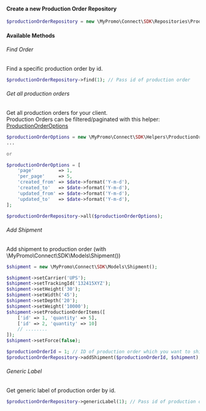 #### Create a new Production Order Repository
```php
$productionOrderRepository = new \MyPromo\Connect\SDK\Repositories\ProductionOrders\ProductionOrderRepository($client);
```

#### Available Methods

###### Find Order
Find a specific production order by id.
```php
$productionOrderRepository->find(1); // Pass id of production order
```

###### Get all production orders
Get all production orders for your client.  
Production Orders can be filtered/paginated with this helper: [ProductionOrderOptions]

```php
$productionOrderOptions = new \MyPromo\Connect\SDK\Helpers\ProductionOrderOptions();
...

or

$productionOrderOptions = [
    'page'         => 1,
    'per_page'     => 5,
    'created_from' => $date->format('Y-m-d'),
    'created_to'   => $date->format('Y-m-d'),
    'updated_from' => $date->format('Y-m-d'),
    'updated_to'   => $date->format('Y-m-d'),
];

$productionOrderRepository->all($productionOrderOptions);
```

###### Add Shipment
Add shipment to production order (with \MyPromo\Connect\SDK\Models\Shipment())

```php
$shipment = new \MyPromo\Connect\SDK\Models\Shipment();

$shipment->setCarrier('UPS');
$shipment->setTrackingId('132415XYZ');
$shipment->setHeight('30');
$shipment->setWidth('45');
$shipment->setDepth('20');
$shipment->setWeight('10000');
$shipment->setProductionOrderItems([
    ['id' => 1, 'quantity' => 5],   
    ['id' => 2, 'quantity' => 10]
    // ........
]);
$shipment->setForce(false);

$productionOrderId = 1; // ID of production order which you want to ship.
$productionOrderRepository->addShipment($productionOrderId, $shipment);

```

###### Generic Label
Get generic label of production order by id.
```php
$productionOrderRepository->genericLabel(1); // Pass id of production order id
```
[ProductionOrderOptions]: ../Helpers/ProductionOrderOptions.md

